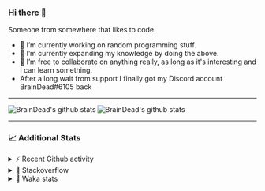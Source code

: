 ### Hi there 👋

Someone from somewhere that likes to code.

- 🔭 I’m currently working on random programming stuff.
- 🌱 I’m currently expanding my knowledge by doing the above.
- 👯 I’m free to collaborate on anything really, as long as it's interesting and I can learn something.
- After a long wait from support I finally got my Discord account BrainDead#6105 back
<hr>


<img alt="BrainDead's github stats" align="left" src="https://github-readme-stats.vercel.app/api?username=albertopoljak&count_private=true&show_icons=true&theme=radical&hide_border=true"/>
<img alt="BrainDead's github stats" align="left" src="https://github-readme-stats.vercel.app/api/top-langs/?username=albertopoljak&layout=compact&theme=radical&hide_border=true&card_width=250"/>
<br clear="left"/>

<hr>

### 📈 Additional Stats

<details>
  <summary>⚡ Recent Github activity</summary>
  <br/>

  <!--START_SECTION:activity-->
1. ❗️ Opened issue [#81889](https://github.com/odoo/odoo/issues/81889) in [odoo/odoo](https://github.com/odoo/odoo)
2. 🗣 Commented on [#64](https://github.com/HuyaneMatsu/hata/issues/64) in [HuyaneMatsu/hata](https://github.com/HuyaneMatsu/hata)
3. 💪 Opened PR [#64](https://github.com/HuyaneMatsu/hata/pull/64) in [HuyaneMatsu/hata](https://github.com/HuyaneMatsu/hata)
4. 🗣 Commented on [#158](https://github.com/Tortoise-Community/Tortoise-BOT/issues/158) in [Tortoise-Community/Tortoise-BOT](https://github.com/Tortoise-Community/Tortoise-BOT)
5. 🗣 Commented on [#32](https://github.com/albertopoljak/Licensy/issues/32) in [albertopoljak/Licensy](https://github.com/albertopoljak/Licensy)
  <!--END_SECTION:activity-->
</details>

<details>
  <summary>👀 Stackoverflow</summary>

  [![Omid Nikrah StackOverflow](https://github-readme-stackoverflow.vercel.app/?userID=11311072&theme=dark)](https://stackoverflow.com/users/11311072/braindead)

</details>

<details>
  <summary>🤖 Waka stats</summary>
  <br/>

  <!--START_SECTION:waka-->
![Profile Views](http://img.shields.io/badge/Profile%20Views-3-blue)

![Lines of code](https://img.shields.io/badge/From%20Hello%20World%20I%27ve%20Written-278200%20lines%20of%20code-blue)

**🐱 My Github Data** 

> 🏆 805 Contributions in the Year 2021
 > 
> 📦 148.9 kB Used in Github's Storage 
 > 
> 💼 Opted to Hire
 > 
> 📜 33 Public Repositories 
 > 
> 🔑 8 Private Repositories  
 > 
**I'm an Early 🐤** 

```text
🌞 Morning    178 commits    █████░░░░░░░░░░░░░░░░░░░░   22.65% 
🌆 Daytime    314 commits    ██████████░░░░░░░░░░░░░░░   39.95% 
🌃 Evening    202 commits    ██████░░░░░░░░░░░░░░░░░░░   25.7% 
🌙 Night      92 commits     ███░░░░░░░░░░░░░░░░░░░░░░   11.7%

```
📅 **I'm Most Productive on Tuesday** 

```text
Monday       126 commits    ████░░░░░░░░░░░░░░░░░░░░░   16.03% 
Tuesday      160 commits    █████░░░░░░░░░░░░░░░░░░░░   20.36% 
Wednesday    147 commits    ████░░░░░░░░░░░░░░░░░░░░░   18.7% 
Thursday     128 commits    ████░░░░░░░░░░░░░░░░░░░░░   16.28% 
Friday       87 commits     ██░░░░░░░░░░░░░░░░░░░░░░░   11.07% 
Saturday     60 commits     ██░░░░░░░░░░░░░░░░░░░░░░░   7.63% 
Sunday       78 commits     ██░░░░░░░░░░░░░░░░░░░░░░░   9.92%

```


📊 **This Week I Spent My Time On** 

```text
💬 Programming Languages: 
Python                   9 hrs 42 mins       █████████░░░░░░░░░░░░░░░░   38.96% 
XML                      9 hrs 36 mins       █████████░░░░░░░░░░░░░░░░   38.56% 
Gettext Catalog          2 hrs               ██░░░░░░░░░░░░░░░░░░░░░░░   8.04% 
Text                     1 hr 36 mins        █░░░░░░░░░░░░░░░░░░░░░░░░   6.45% 
textmate                 1 hr 11 mins        █░░░░░░░░░░░░░░░░░░░░░░░░   4.76%

🐱‍💻 Projects: 
odoo_14                  24 hrs 52 mins      █████████████████████████   99.83% 
culjak                   1 min               ░░░░░░░░░░░░░░░░░░░░░░░░░   0.11% 
glovia_custom_addons     0 secs              ░░░░░░░░░░░░░░░░░░░░░░░░░   0.06%

💻 Operating System: 
Linux                    24 hrs 54 mins      █████████████████████████   100.0%

```

**I Mostly Code in Python** 

```text
Python                   29 repos            ███████████████████░░░░░░   78.38% 
Java                     4 repos             ██░░░░░░░░░░░░░░░░░░░░░░░   10.81% 
HTML                     2 repos             █░░░░░░░░░░░░░░░░░░░░░░░░   5.41% 
TypeScript               1 repo              ░░░░░░░░░░░░░░░░░░░░░░░░░   2.7% 
JavaScript               1 repo              ░░░░░░░░░░░░░░░░░░░░░░░░░   2.7%

```



 Last Updated on 27/12/2021
<!--END_SECTION:waka-->
</details>

